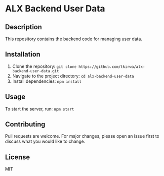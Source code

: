 # ALX Backend User Data

## Description

This repository contains the backend code for managing user data.

## Installation

1. Clone the repository: `git clone https://github.com/tkirwa/alx-backend-user-data.git`
2. Navigate to the project directory: `cd alx-backend-user-data`
3. Install dependencies: `npm install`

## Usage

To start the server, run: `npm start`

## Contributing

Pull requests are welcome. For major changes, please open an issue first to discuss what you would like to change.

## License

MIT
